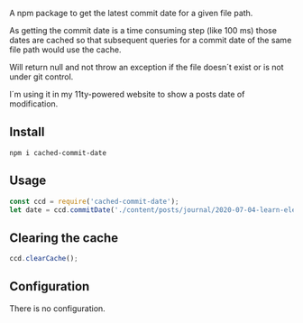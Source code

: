 A npm package to get the latest commit date for a given file path.

As getting the commit date is a time consuming step (like 100 ms) those dates are cached so that subsequent queries for a commit date of the same file path would use the cache.

Will return null and not throw an exception if the file doesn´t exist or is not under git control.

I´m using it in my 11ty-powered website to show a posts date of modification.

## Install

```shell
npm i cached-commit-date
```

## Usage

```js
const ccd = require('cached-commit-date');
let date = ccd.commitDate('./content/posts/journal/2020-07-04-learn-eleventy-from-scratch.md'); //sample file path
```

## Clearing the cache

```js
ccd.clearCache();
```

## Configuration

There is no configuration.
